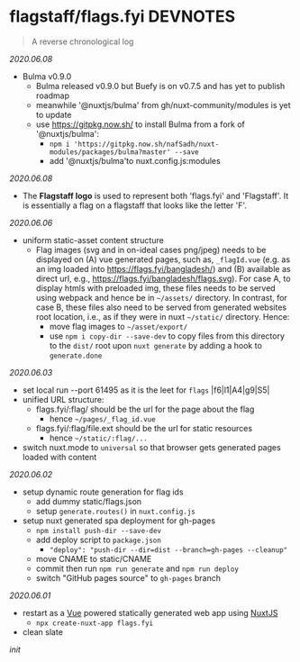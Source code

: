 # flagstaff/flags.fyi DEVNOTES

> A reverse chronological log

_2020.06.08_

- Bulma v0.9.0
  - Bulma released v0.9.0 but Buefy is on v0.7.5 and has yet to publish roadmap
  - meanwhile '@nuxtjs/bulma' from gh/nuxt-community/modules is yet to update
  - use https://gitpkg.now.sh/ to install Bulma from a fork of '@nuxtjs/bulma':
    - `npm i 'https://gitpkg.now.sh/nafSadh/nuxt-modules/packages/bulma?master' --save`
    - add '@nuxtjs/bulma'to nuxt.config.js:modules

_2020.06.08_

- The **Flagstaff logo** is used to represent both 'flags.fyi' and 'Flagstaff'.
  It is essentially a flag on a flagstaff that looks like the letter 'F'.

_2020.06.06_

- uniform static-asset content structure
  - Flag images (svg and in on-ideal cases png/jpeg) needs to be displayed on
    (A) vue generated pages, such as, `_flagId.vue` (e.g. as an img loaded into
    https://flags.fyi/bangladesh/) and (B) available as direct url, e.g.,
    https://flags.fyi/bangladesh/flags.svg). For case A, to display htmls with
    preloaded img, these files needs to be served using webpack and hence be in
    `~/assets/` directory. In contrast, for case B, these files also need to be
    served from generated websites root location, i.e., as if they were in nuxt
    `~/static/` directory.
    Hence:
    - move flag images to `~/asset/export/`
    - use `npm i copy-dir --save-dev` to copy files from this directory to the
      `dist/` root upon `nuxt generate` by adding a hook to `generate.done`

_2020.06.03_

- set local run --port 61495 as it is the leet for `flags` |f6|l1|A4|g9|S5|
- unified URL structure:
  - flags.fyi/:flag/ should be the url for the page about the flag
    - hence `~/pages/_flag_id.vue`
  - flags.fyi/:flag/file.ext should be the url for static resources
    - hence `~/static/:flag/...`
- switch nuxt.mode to `universal` so that browser gets generated pages loaded with content

_2020.06.02_

- setup dynamic route generation for flag ids
  - add dummy static/flags.json
  - setup `generate.routes()` in `nuxt.config.js`
- setup nuxt generated spa deployment for gh-pages
  - `npm install push-dir --save-dev`
  - add deploy script to `package.json`
    - `"deploy": "push-dir --dir=dist --branch=gh-pages --cleanup"`
  - move CNAME to static/CNAME
  - commit then run `npm run generate` and `npm run deploy`
  - switch "GitHub pages source" to `gh-pages` branch

_2020.06.01_

- restart as a [Vue](https://vuejs.org/) powered statically generated web app
  using [NuxtJS](https://nuxtjs.org/)
  - `npx create-nuxt-app flags.fyi`
- clean slate

_init_
